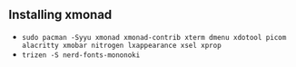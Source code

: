 ## Installing xmonad

- `sudo pacman -Syyu xmonad xmonad-contrib xterm dmenu xdotool picom alacritty xmobar nitrogen lxappearance xsel xprop`
- `trizen -S nerd-fonts-mononoki`
